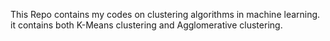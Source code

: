 This Repo contains my codes on clustering algorithms in machine learning.
it contains both K-Means clustering and Agglomerative clustering.
